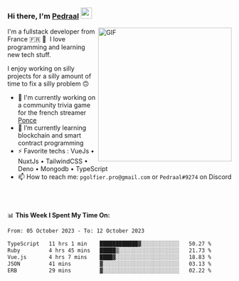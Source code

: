 ### Hi there, I'm <a href="https://pedraal.dev" target="_blank">Pedraal</a> <img src="https://media.giphy.com/media/hvRJCLFzcasrR4ia7z/giphy.gif" width="25px">
<img align="right" alt="GIF" src="https://pedraal.dev/avatar.png" width="300" height="300" />

I'm a fullstack developer from France 🇫🇷 🥖 &nbsp;I love programming and learning new
tech stuff.

I enjoy working on silly projects for a silly amount of time to fix a silly problem 🙃

- 🔭  I'm currently working on a community trivia game for the french streamer <a href="https://twitch.tv/ponce" target="_blank">Ponce</a>
- 🌱 I’m currently learning blockchain and smart contract programming
- ⚡ Favorite techs : VueJs &bull; NuxtJs &bull; TailwindCSS &bull; Deno &bull; Mongodb &bull; TypeScript
- 📫 How to reach me: `pgolfier.pro@gmail.com` or `Pedraal#9274` on Discord

<br>
<br>

📊 **This Week I Spent My Time On:**
<!--START_SECTION:waka-->

```txt
From: 05 October 2023 - To: 12 October 2023

TypeScript   11 hrs 1 min    ████████████▓░░░░░░░░░░░░   50.27 %
Ruby         4 hrs 45 mins   █████▒░░░░░░░░░░░░░░░░░░░   21.73 %
Vue.js       4 hrs 7 mins    ████▓░░░░░░░░░░░░░░░░░░░░   18.83 %
JSON         41 mins         ▓░░░░░░░░░░░░░░░░░░░░░░░░   03.13 %
ERB          29 mins         ▓░░░░░░░░░░░░░░░░░░░░░░░░   02.22 %
```

<!--END_SECTION:waka-->
